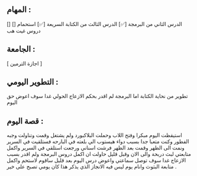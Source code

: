 
## المهام :

[] الدرس الثاني من البرمجة
[✅] الدرس الثالث من الكتابة السريعة
[✅] استحمام
[] دروس غيت هب
## الجامعة :

[ اجازة الترمين ]
## التطوير اليومي :

تطوير من نحاية الكتابة اما البرمجة لم اقدر بحكم الازعاج الحولي غدا سوف اعوض حق اليوم
## قصة اليوم :

استيقظت اليوم مبكرا وفتح اللاب وحملت البلاكبورد ولم يشتغل وقمت وتناولت وجبه الفطور وكنت متعبا جدا بسبب دواء هيستوب الي بلعته في البارحه فستلقيت في السرير ونمت الى الظهر وقمت بعد الظهر فرشت اسناني ورجعت استلقي في السرير واكمل متابعتي لبث دربحة والى الان وقبل قليل حاولت ان اكمل دروس البرمجة ولم اقدر بسبب الازعاج غدا سوف توصل سماعتي واعوض درس اليوم بعد قليل ساقوم لاستحم واكمل متابعة البثوث وانام يوم ليس فيه الانجاز الذي يذكر هذا كان يومي تصبح على خير .